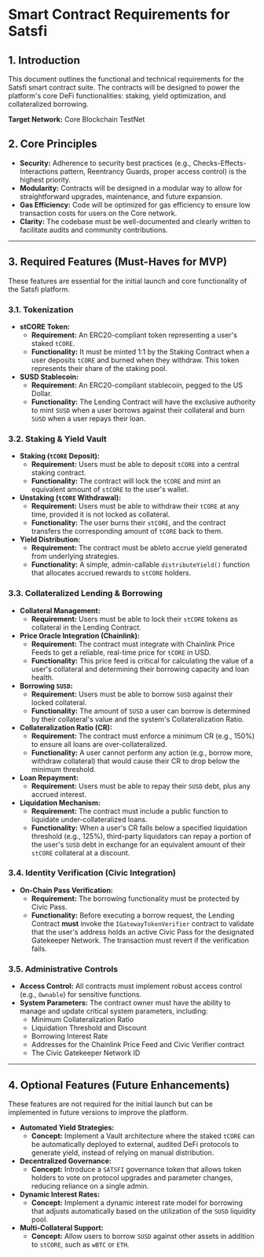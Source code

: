 # Smart Contract Requirements for Satsfi

## 1. Introduction

This document outlines the functional and technical requirements for the Satsfi smart contract suite. The contracts will be designed to power the platform's core DeFi functionalities: staking, yield optimization, and collateralized borrowing.

**Target Network:** Core Blockchain TestNet

## 2. Core Principles

*   **Security:** Adherence to security best practices (e.g., Checks-Effects-Interactions pattern, Reentrancy Guards, proper access control) is the highest priority.
*   **Modularity:** Contracts will be designed in a modular way to allow for straightforward upgrades, maintenance, and future expansion.
*   **Gas Efficiency:** Code will be optimized for gas efficiency to ensure low transaction costs for users on the Core network.
*   **Clarity:** The codebase must be well-documented and clearly written to facilitate audits and community contributions.

---

## 3. Required Features (Must-Haves for MVP)

These features are essential for the initial launch and core functionality of the Satsfi platform.

### 3.1. Tokenization

*   **stCORE Token:**
    *   **Requirement:** An ERC20-compliant token representing a user's staked `tCORE`.
    *   **Functionality:** It must be minted 1:1 by the Staking Contract when a user deposits `tCORE` and burned when they withdraw. This token represents their share of the staking pool.
*   **SUSD Stablecoin:**
    *   **Requirement:** An ERC20-compliant stablecoin, pegged to the US Dollar.
    *   **Functionality:** The Lending Contract will have the exclusive authority to mint `SUSD` when a user borrows against their collateral and burn `SUSD` when a user repays their loan.

### 3.2. Staking & Yield Vault

*   **Staking (`tCORE` Deposit):**
    *   **Requirement:** Users must be able to deposit `tCORE` into a central staking contract.
    *   **Functionality:** The contract will lock the `tCORE` and mint an equivalent amount of `stCORE` to the user's wallet.
*   **Unstaking (`tCORE` Withdrawal):**
    *   **Requirement:** Users must be able to withdraw their `tCORE` at any time, provided it is not locked as collateral.
    *   **Functionality:** The user burns their `stCORE`, and the contract transfers the corresponding amount of `tCORE` back to them.
*   **Yield Distribution:**
    *   **Requirement:** The contract must be ableto accrue yield generated from underlying strategies.
    *   **Functionality:** A simple, admin-callable `distributeYield()` function that allocates accrued rewards to `stCORE` holders.

### 3.3. Collateralized Lending & Borrowing

*   **Collateral Management:**
    *   **Requirement:** Users must be able to lock their `stCORE` tokens as collateral in the Lending Contract.
*   **Price Oracle Integration (Chainlink):**
    *   **Requirement:** The contract must integrate with Chainlink Price Feeds to get a reliable, real-time price for `tCORE` in USD.
    *   **Functionality:** This price feed is critical for calculating the value of a user's collateral and determining their borrowing capacity and loan health.
*   **Borrowing `SUSD`:**
    *   **Requirement:** Users must be able to borrow `SUSD` against their locked collateral.
    *   **Functionality:** The amount of `SUSD` a user can borrow is determined by their collateral's value and the system's Collateralization Ratio.
*   **Collateralization Ratio (CR):**
    *   **Requirement:** The contract must enforce a minimum CR (e.g., 150%) to ensure all loans are over-collateralized.
    *   **Functionality:** A user cannot perform any action (e.g., borrow more, withdraw collateral) that would cause their CR to drop below the minimum threshold.
*   **Loan Repayment:**
    *   **Requirement:** Users must be able to repay their `SUSD` debt, plus any accrued interest.
*   **Liquidation Mechanism:**
    *   **Requirement:** The contract must include a public function to liquidate under-collateralized loans.
    *   **Functionality:** When a user's CR falls below a specified liquidation threshold (e.g., 125%), third-party liquidators can repay a portion of the user's `SUSD` debt in exchange for an equivalent amount of their `stCORE` collateral at a discount.

### 3.4. Identity Verification (Civic Integration)

*   **On-Chain Pass Verification:**
    *   **Requirement:** The borrowing functionality must be protected by Civic Pass.
    *   **Functionality:** Before executing a borrow request, the Lending Contract **must** invoke the `IGatewayTokenVerifier` contract to validate that the user's address holds an active Civic Pass for the designated Gatekeeper Network. The transaction must revert if the verification fails.

### 3.5. Administrative Controls

*   **Access Control:** All contracts must implement robust access control (e.g., `Ownable`) for sensitive functions.
*   **System Parameters:** The contract owner must have the ability to manage and update critical system parameters, including:
    *   Minimum Collateralization Ratio
    *   Liquidation Threshold and Discount
    *   Borrowing Interest Rate
    *   Addresses for the Chainlink Price Feed and Civic Verifier contract
    *   The Civic Gatekeeper Network ID

---

## 4. Optional Features (Future Enhancements)

These features are not required for the initial launch but can be implemented in future versions to improve the platform.

*   **Automated Yield Strategies:**
    *   **Concept:** Implement a Vault architecture where the staked `tCORE` can be automatically deployed to external, audited DeFi protocols to generate yield, instead of relying on manual distribution.
*   **Decentralized Governance:**
    *   **Concept:** Introduce a `SATSFI` governance token that allows token holders to vote on protocol upgrades and parameter changes, reducing reliance on a single admin.
*   **Dynamic Interest Rates:**
    *   **Concept:** Implement a dynamic interest rate model for borrowing that adjusts automatically based on the utilization of the `SUSD` liquidity pool.
*   **Multi-Collateral Support:**
    *   **Concept:** Allow users to borrow `SUSD` against other assets in addition to `stCORE`, such as `wBTC` or `ETH`. 